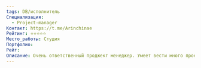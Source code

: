 ```yaml
---
tags: DB/исполнитель
Специализация:
  - Project-manager
Контакт: https://t.me/Arinchinae
Рейтинг: ⭐⭐⭐⭐⭐
Место_работы: Студия
Портфолио: 
Рейт: 
Описание: Очень ответственный проджект менеджер. Умеет вести много проектов параллельно.
---
```

